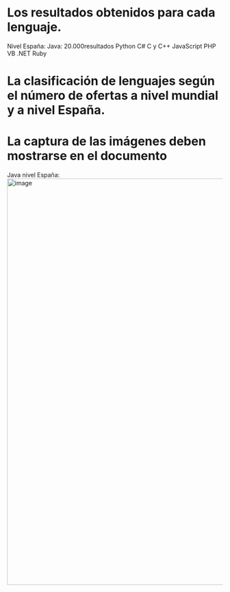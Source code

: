 # Los resultados obtenidos para cada lenguaje.
Nivel España:
Java: 20.000resultados
Python
C#
C y C++
JavaScript
PHP
VB .NET
Ruby

# La clasificación de lenguajes según el número de ofertas a nivel mundial y a nivel España.


# La captura de las imágenes deben mostrarse en el documento
Java nivel España:
<img width="1549" height="950" alt="image" src="https://github.com/user-attachments/assets/36f0b07d-ee8e-42df-9e90-1dee4d63daed" />


